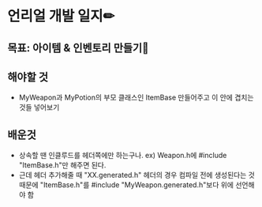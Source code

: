 # 언리얼 개발 일지✏



## 목표: 아이템 & 인벤토리 만들기🎁

## 해야할 것

* MyWeapon과 MyPotion의 부모 클래스인 ItemBase 만들어주고 이 안에 겹치는 것들 넣어보기

## 배운것

* 상속할 땐 인클루드를 헤더쪽에만 하는구나. ex) Weapon.h에 #include "ItemBase.h"만 해주면 된다. 
* 근데 헤더 추가해줄 때 "XX.generated.h" 헤더의 경우 컴파일 전에 생성된다는 것 때문에 "ItemBase.h"를 #include "MyWeapon.generated.h"보다 위에 선언해야 함



